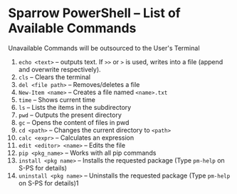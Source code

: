 # Sparrow PowerShell – List of Available Commands
Unavailable Commands will be outsourced to the User's Terminal

1. `echo <text>` – outputs text. If `>>` or `>` is used, writes into a file (append and overwrite respectively).  
2. `cls` – Clears the terminal  
3. `del <file path>` – Removes/deletes a file  
4. `New-Item <name>` – Creates a file named `<name>.txt`  
5. `time` – Shows current time  
6. `ls` – Lists the items in the subdirectory  
7. `pwd` – Outputs the present directory  
8. `gc` – Opens the content of files in pwd  
9. `cd <path>` – Changes the current directory to `<path>`  
10. `calc <expr>` – Calculates an expression  
11. `edit <editor> <name>` – Edits the file  
12. `pip <pkg_name>` – Works with all pip commands  
13. `install <pkg name>` – Installs the requested package (Type `pm-help` on S-PS for details)  
14. `uninstall <pkg name>` – Uninstalls the requested package (Type `pm-help` on S-PS for details)1

